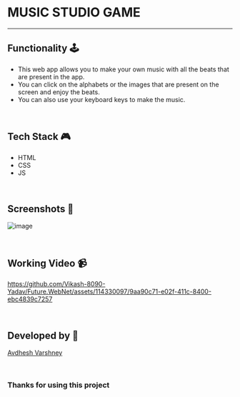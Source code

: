 # MUSIC STUDIO GAME

--- 

## **Functionality 🕹️**

- This web app allows you to make your own music with all the beats that are present in the app. 
- You can click on the alphabets or the images that are present on the screen and enjoy the beats. 
- You can also use your keyboard keys to make the music.

<br>

## **Tech Stack 🎮**

- HTML
- CSS
- JS

<br>

## **Screenshots 📸**

![image](https://github.com/Vikash-8090-Yadav/Future.WebNet/assets/114330097/cde3e943-29ed-4b39-b311-2f73aa496fe6)

<br>

## **Working Video 📹**

https://github.com/Vikash-8090-Yadav/Future.WebNet/assets/114330097/9aa90c71-e02f-411c-8400-ebc4839c7257

<br>

## **Developed by 👦**

[Avdhesh Varshney](https://github.com/Avdhesh-Varshney)

<br>

### **Thanks for using this project**

